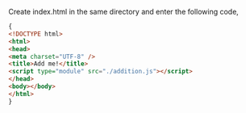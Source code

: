 Create index.html in the same directory and enter the following code,

```html
{
<!DOCTYPE html>
<html>
<head>
<meta charset="UTF-8" />
<title>Add me!</title>
<script type="module" src="./addition.js"></script>
</head>
<body></body>
</html>
}
```